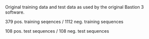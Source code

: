 Original training data and test data as used by the original Bastion 3 software.

379 pos. training seqences / 1112 neg. training sequences

108 pos. test sequences / 108 neg. test sequences